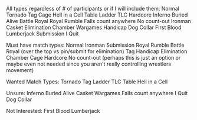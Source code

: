 
All types regardless of # of participants or if I will include them:
Normal
Tornado Tag
Cage
Hell in a Cell
Table
Ladder
TLC
Hardcore
Inferno
Buried Alive
Battle Royal
Royal Rumble
Falls count anywhere
No count-out
Ironman
Casket
Elimination Chamber
Wargames
Handicap
Dog Collar
First Blood
Lumberjack
Submission
I Quit


Must have match types:
Normal
Ironman
Submission
Royal Rumble
Battle Royal (over the top vs pin/submit for elimination)
Tag
Handicap
Elimination Chamber
Cage
Hardcore
No count-out (perhaps this is just an option or maybe even not needed since you aren't really controlling wrestlers movement)

Wanted Match Types:
Tornado Tag
Ladder
TLC
Table
Hell in a Cell

Unsure:
Inferno
Buried Alive
Casket
Wargames
Falls count anywhere
I Quit
Dog Collar

Not Interested:
First Blood
Lumberjack

